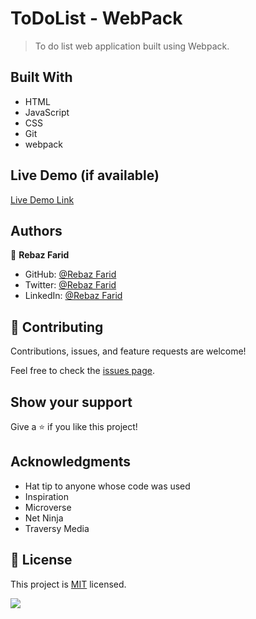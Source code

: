 # ToDoList - WebPack

> To do list web application built using Webpack.


## Built With

- HTML
- JavaScript
- CSS
- Git
- webpack

## Live Demo (if available)

[Live Demo Link]( https://rebaz36.github.io/ToDoList-Webpack/)

## Authors

👤 **Rebaz Farid**

- GitHub: [@Rebaz Farid](https://github.com/rebaz36)
- Twitter: [@Rebaz Farid](https://twitter.com/rebaz415)
- LinkedIn: [@Rebaz Farid](https://www.linkedin.com/in/rebazf/)

## 🤝 Contributing

Contributions, issues, and feature requests are welcome!

Feel free to check the [issues page](../../issues/).

## Show your support

Give a ⭐️ if you like this project!

## Acknowledgments

- Hat tip to anyone whose code was used
- Inspiration
- Microverse
- Net Ninja
- Traversy Media

## 📝 License

This project is [MIT](./MIT.md) licensed.

![](https://img.shields.io/badge/Microverse-blueviolet)